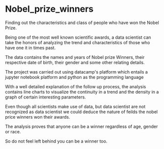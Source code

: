 # Nobel_prize_winners
Finding out the characteristics and class of people who have won the Nobel Prize.

Being one of the most well known scientific awards, a data scientist can take the honors of analyzing the trend and characteristics of those who have one it in times past.

The data contains the names and years of Nobel prize Winners, their respective date of birth, their gender and some other relating details.

The project was carried out using datacamp's platform which entails a jupyter notebook platform and python as the programming language

With a well detailed explanation of the follow up process, the analysis contains line charts to visualize the continuity in a trend and the density in a graph of certain interesting parameters.

Even though all scientists make use of data, but data scientist are not recognized as data scientist we could deduce the nature of feilds the nobel price winners won their awards.

The analysis proves that anyone can be a winner regardless of age, gender or race.

So do not feel left behind you can be a winner too.
